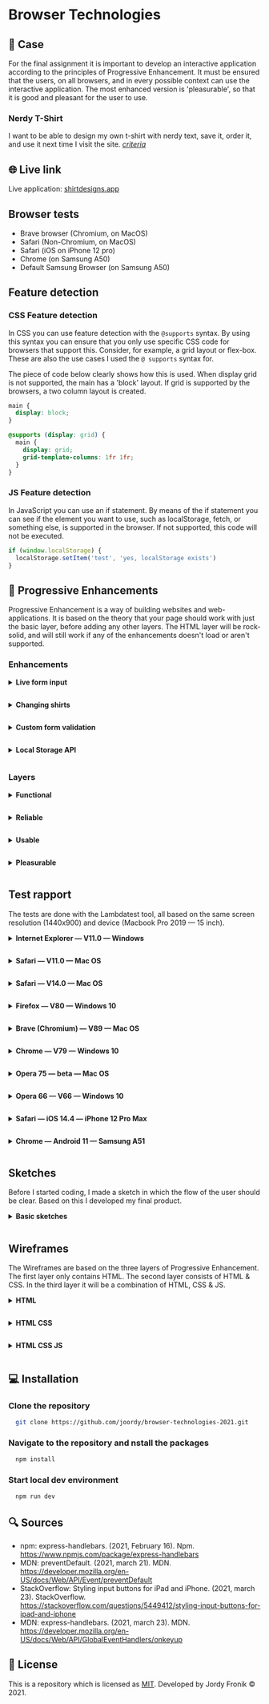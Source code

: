 # Browser Technologies

## 🔦 **Case**

For the final assignment it is important to develop an interactive application according to the principles of Progressive Enhancement. It must be ensured that the users, on all browsers, and in every possible context can use the interactive application. The most enhanced version is 'pleasurable', so that it is good and pleasant for the user to use.

### **Nerdy T-Shirt**

I want to be able to design my own t-shirt with nerdy text, save it, order it, and use it next time I visit the site. [_criteria_](https://github.com/cmda-minor-web/browser-technologies-2021/blob/master/course/Usecase-t-nerdy-shirt.md)

## 🌐 **Live link**

Live application: [shirtdesigns.app](https://shirtdesigns.herokuapp.com/)

## **Browser tests**

- Brave browser (Chromium, on MacOS)
- Safari (Non-Chromium, on MacOS)
- Safari (iOS on iPhone 12 pro)
- Chrome (on Samsung A50)
- Default Samsung Browser (on Samsung A50)

## **Feature detection**

### **CSS Feature detection**

In CSS you can use feature detection with the `@supports` syntax. By using this syntax you can ensure that you only use specific CSS code for browsers that support this. Consider, for example, a grid layout or flex-box. These are also the use cases I used the `@ supports` syntax for.

The piece of code below clearly shows how this is used. When display grid is not supported, the main has a 'block' layout. If grid is supported by the browsers, a two column layout is created.

```css
main {
  display: block;
}

@supports (display: grid) {
  main {
    display: grid;
    grid-template-columns: 1fr 1fr;
  }
}
```

### **JS Feature detection**

In JavaScript you can use an if statement. By means of the if statement you can see if the element you want to use, such as localStorage, fetch, or something else, is supported in the browser. If not supported, this code will not be executed.

```js
if (window.localStorage) {
  localStorage.setItem('test', 'yes, localStorage exists')
}
```

## 🚀 **Progressive Enhancements**

Progressive Enhancement is a way of building websites and web-applications. It is based on the theory that your page should work with just the basic layer, before adding any other layers. The HTML layer will be rock-solid, and will still work if any of the enhancements doesn't load or aren't supported.

### **Enhancements**

<details style="margin: 1em 0;">
  <summary style="margin: 1em 0; font-weight: 700;">Live form input</summary>

As a JavaScript enhancement I added a live form input, which means that the text that the user passes on, what they want on the shirt, is shown on the shirt in real time. This gives you as a user an idea of what the product will look like. Also when you press the radio button with the label black, the text-color will change to black, and vice versa.

This value below select all the elements you need from your HTML. Based on the `change` event, the displayed text color on the t-shirt will change to the selected color. The text will be displayed with the `onkeyup` event, which means on every key-press, the value will be updated.

```js
const liveInputField = () => {
  const printInput = document.querySelector('#printInput')
  const textPrint = document.querySelector('#textPrint')
  const textBlack = document.querySelector('input[value="black"]')
  const textWhite = document.querySelector('input[value="white"]')

  textBlack.addEventListener('change', (event) => {
    console.log(textBlack.value)
    textPrint.style.color = 'black'
  })

  textWhite.addEventListener('change', (event) => {
    console.log(textWhite.value)
    textPrint.style.color = 'white'
  })

  printInput.onkeyup = function () {
    textPrint.innerHTML = this.value
  }
}
```

</details>

<details style="margin: 1em 0;">
  <summary style="margin: 1em 0; font-weight: 700;">Changing shirts</summary>

When the user has chosen a specific color for his or her t-shirt, it is immediately displayed to the user using JavaScript. This makes it immediately clear what color the user has chosen.

With the function `shirtColorPicker` will be a default t-shirt color set. Because black is the first on the list, the default t-shirt color will be set to black. When the `colorValue` changes with the `change` event, the function `showCorrectShirt` updates the images and put a `display: block` on the chosen color. The rest of the images will get the property `display: none`, done with the `changeColors` function.

```js
const shirtColorPicker = () => {
  const colorValue = document.querySelector('#colorInput')
  const shirts = document.querySelectorAll('.shirts')
  const selectedShirt = document.querySelector(`.${colorValue.value}`)

  if (colorValue.value === 'black') {
    changeColors(shirts)
    selectedShirt.style.display = 'block'
    selectedShirt.style.maxWidth = '100%'
    selectedShirt.style.marginLeft = '0'
    selectedShirt.childNodes[3].style.width = '100%'
  }

  colorValue.addEventListener('change', showCorrectShirt)
}

const showCorrectShirt = () => {
  const colorValue = document.querySelector('#colorInput')
  const shirts = document.querySelectorAll('.shirts')
  const selectedShirt = document.querySelector(`.${colorValue.value}`)

  switch (colorValue.value) {
    default:
      changeColors(shirts)
      selectedShirt.style.display = 'block'
      selectedShirt.style.maxWidth = '100%'
      selectedShirt.style.margin = '0'
      selectedShirt.childNodes[3].style.width = '100%'
  }
}

const changeColors = (shirts) => {
  shirts.forEach((item) => {
    item.style.display = 'none'
  })
}
```

</details>

<details style="margin: 1em 0;">
  <summary style="margin: 1em 0; font-weight: 700;">Custom form validation</summary>

By disabling the standard form validation of HTML with javascript, and writing his own patterns for this, the user is obliged to write specific information in the input fields. For example, a name must match at least 2 characters, and an e-mail address must contain a '@' and '.'.

With the `productFormValidator` and `cartFormValidator` functions I created a custom form validator based on different statements. I removed the HTML validator & required attributes, to have a working JavaScript version. When the form will be submitted, the function will run through the different statements to check if everything is valid. When there is a input not valid, there will be a message added to the error box, and displayed on the user's screen. When all the checks are valid, and the error box will be empty, the form will be submitted.

```javascript
const productFormValidator = () => {
  const errorElement = document.getElementById('error')

  document.forms['productCart'].noValidate = true
  document.forms['productCart']['print'].required = false

  document.forms['productCart'].addEventListener('submit', (e) => {
    let errors = []

    if (printInput.value === '' || printInput.value == null) {
      errors.push('A print with more than 3 characters is required')
      printInput.focus()
    } else if (printInput.value.length < 3) {
      errors.push(
        `Your print is to short. Please fill in a print with minimal 3 characters`
      )
      printInput.focus()
    }

    if (errors.length > 0) {
      e.preventDefault()
      errorElement.innerText = errors.join(', ')
      errorElement.style.visibility = 'visible'
    }
  })
}
```

</details>

<details style="margin: 1em 0;">
  <summary style="margin: 1em 0; font-weight: 700;">Local Storage API</summary>

With the help of local storage, it is possible for the user to, once they have designed a shirt and sent it to the confirmation page, all information is stored in the local storage, so that they can come back here at a later time. to continue working with them. The local storage is emptied when the shirts are ordered.

After checking if localStorage exists, the script first checks if there is already a value defined inside the storage. When there is no local storage defined, and the order button is pressed, the function to store all the information inside localStorage will run. It will grap all the values from HTML with the `document.querySelector().value` and store these inside the localStorage of the browser. When localStorage is defined, but empty, it will place default values for the t-shirt color, text color and size with the `placeDefault` function. When localStorage is defined with specific values, the values will be stored in HTML with the `getOrderDetails` function.

```js
const SaveToLocalStorage = () => {
  if (window.localStorage) {
    let orderButton = document.querySelector('#orderButton')
    checkIfLocalIsDefined()
    orderButton.addEventListener('click', storeOrderDetails)
  }
}

const checkIfLocalIsDefined = () => {
  if (localStorage.getItem('ShirtColor') === null) {
    placeDefault()
  } else {
    getOrderDetails()
  }
}

const storeOrderDetails = () => {
  let color = document.querySelector('#colorInput').value
  let print = document.querySelector('#printInput').value
  let colorPrint = document.querySelector('input[type="radio"]:checked').value
  let size = document.querySelector('#size').value

  localStorage.setItem('ShirtColor', {
    color: '#ffffff',
    print: 'abc weg er mee',
  })

  localStorage.setItem('ShirtColor', color)
  localStorage.setItem('ShirtPrint', print)
  localStorage.setItem('ShirtColorPrint', colorPrint)
  localStorage.setItem('ShirtSize', size)
}

const getOrderDetails = () => {
  let color = localStorage.getItem('ShirtColor')
  let print = localStorage.getItem('ShirtPrint')
  let colorPrint = localStorage.getItem('ShirtColorPrint')
  let size = localStorage.getItem('ShirtSize')
  document.querySelector('#colorInput').value = color
  document.querySelector('#printInput').value = print
  document.querySelector('#size').value = size
  document.querySelector('#textPrint').innerHTML = colorPrint
  document.querySelector('input[type="radio"]').removeAttribute('checked')
  document.querySelector(`input[value="${colorPrint}"]`).checked = true
  document.querySelector('.shirts').style.display = 'none'
  document.querySelector(`.${color}`).style.display = 'block'
  document.querySelector(`.${color}`).style.maxWidth = 'unset'
  document.querySelector('#textPrint').style.color = colorPrint
}

const placeDefault = () => {
  document.querySelector('#colorInput').value = 'black'
  document.querySelector(`input[value="white"]`).checked = true
  document.querySelector('#size').value = 'm'
}
```

</details>

### **Layers**

<details style="margin: 1em 0;">
  <summary style="margin: 1em 0; font-weight: 700;">Functional</summary>

- HTML content works properly
- User can order t-shirt using form
- User can log in to add shirt to profile

The functional/Reliable layer only contains HTML. The site doesn't look that nice, but it will still work for the user. He can still customize a nerdy T-shirt and order it. The core functionality still works, but isn't that lovely to see.

</details>

<details style="margin: 1em 0;">
  <summary style="margin: 1em 0; font-weight: 700;">Reliable</summary>
  
  - Form validation works, user can't make small mistakes

The reliable layer is still pure html, but every HTML will be supported by the browser. For example, the images can be viewed and other html elements, such as `<details>`, are supported by the browser. Although it is not yet perfect. Some important elements are missing, so the website is not yet missing works optimally. Also the basic styling will be added, not every browser supports grid or flex-box, so it will be displayed as blocks. The form will be validated with the basic HTML validations, such as required, and correct type of E-mail address.

</details>

<details style="margin: 1em 0;">
  <summary style="margin: 1em 0; font-weight: 700;">Usable</summary>

- CSS adds extra styling

The usable layer is easy to use for the customer. All the HTML elements will be styled. The browser supports all the CSS selectors, and will add grid or flex-box to the layout. It already looks way better than the reliable layer, and is usable for the customer. Also buttons will be disabled when they aren't in use.

</details>

<details style="margin: 1em 0;">
  <summary style="margin: 1em 0; font-weight: 700;">Pleasurable</summary>

- Print will be displayed on shirt
- User can remove shirt by using swipe gestures on phone

The pleasurable layer contains functions that aren't necessary, but fun to use for the customer. There is a live input for the t-shirt, to display the print-text, directly on the t-shirt. Also the image of the t-shirt will be changed to the selected color. There is also a form validator which checks if you fill in a correct user ID, e-mail address, print and names. Not necessary, but definitely helpful. Also, when a customer designed a t-shirt, placed it in the shopping cart, and comes back later, the filled in details of this specific shirt will be stored on the product page.

</details>

## **Test rapport**

The tests are done with the Lambdatest tool, all based on the same screen resolution (1440x900) and device (Macbook Pro 2019 — 15 inch).

<details style="margin: 1em 0;">
  <summary style="margin: 1em 0; font-weight: 700;">Internet Explorer — V11.0 — Windows</summary>

Based on the test results (see screenshots below) I can conclude that my app is somewhat workable for Internet Explorer, but especially the menu here is difficult.

![Internet Explorer — V11.0 — Windows](https://user-images.githubusercontent.com/48051912/113212430-081fd700-9277-11eb-91a1-92875e6a3123.png)

#### **Disabled elements**:

The application work completely in this browser. The form validation works, based on the existing querySelector. When the styles are disabled the site looks fine, the core functionality still works.

</details>

<details style="margin: 1em 0;">
<summary style="margin: 1em 0; font-weight: 700;">Safari — V11.0 — Mac OS</summary>

This older version of Safari has a good support. It works exactly the same as the newest version (currently: 14.0). Only difference is the Pixel Per Inch, which is higher on the new version (based on same screen resolution).

![saf11](https://user-images.githubusercontent.com/48051912/113212547-33a2c180-9277-11eb-91ba-c1799e2e7820.png)

#### **Disabled elements**:

The application work completely in this browser. The form validation works, based on the existing querySelector, also localStorage works fine here. When the styles are disabled the site looks fine, the core functionality still works.

</details>

<details style="margin: 1em 0;">
<summary style="margin: 1em 0; font-weight: 700;">Safari — V14.0 — Mac OS</summary>
  
During the developing process I've mainly worked with this browser (Safari) and Brave, so I'm not surprised with the looks of the application. All the functionalities work properly, and there isn't a small bug that doesn't work with this browser.

![saf14](https://user-images.githubusercontent.com/48051912/113212557-37cedf00-9277-11eb-89c7-bf2a7aeb535d.png)

#### **Disabled elements**:

The application work completely in this browser. The form validation works, based on the existing querySelector, also localStorage works fine here. When the styles are disabled the site looks fine, the core functionality still works.

</details>

<details style="margin: 1em 0;">
<summary style="margin: 1em 0; font-weight: 700;">Firefox — V80 — Windows 10</summary>

On the slightly older version of FireFox the application still works fine. Only has it the same problem as Safari V11.0, the Pixel Per Inch seems higher on newer versions, the user will see more content on newer versions of the browser.

![firefox](https://user-images.githubusercontent.com/48051912/113215647-78305c00-927b-11eb-989e-1153e2a73772.png)

#### **Disabled elements**:

The application work completely in this browser. The form validation works, based on the existing querySelector, also localStorage works fine here. When the styles are disabled the site looks fine, the core functionality still works.

</details>

<details style="margin: 1em 0;">
<summary style="margin: 1em 0; font-weight: 700;">Brave (Chromium) — V89 — Mac OS</summary>

During the developing process I've mainly worked with this browser (Brave) and Safari, so I'm not surprised with the looks of the application. All the functionalities work properly, and there isn't a small bug that doesn't work with this browser.

![Brave](https://user-images.githubusercontent.com/48051912/113215513-3d2e2880-927b-11eb-8bef-72a73e7e4a30.png)

#### **Disabled elements**:

The application work completely in this browser. The form validation works, based on the existing querySelector, also localStorage works fine here. When the styles are disabled the site looks fine, the core functionality still works.

</details>

<details style="margin: 1em 0;">
<summary style="margin: 1em 0; font-weight: 700;">Chrome — V79 — Windows 10</summary>

On older versions of chrome is the support still decent. Unthought the select boxes has a fixed with, this version of Chrome doesn't recognize it. Further, the application works properly.

![Chrome 79](https://user-images.githubusercontent.com/48051912/113215517-3e5f5580-927b-11eb-9c33-47e2e055fb7e.png)

#### **Disabled elements**:

The application work completely in this browser. The form validation works, based on the existing querySelector, also localStorage works fine here. When the styles are disabled the site looks fine, the core functionality still works.

</details>

<details style="margin: 1em 0;">
<summary style="margin: 1em 0; font-weight: 700;">Opera 75 — beta  — Mac OS</summary>

The newest Opera version (which is currently is available as BETA) works fine with my application. It has the same results as every chromium, firefox or safari browser. Only the Pixels Per Inch is an issue here.

![Opera beta](https://user-images.githubusercontent.com/48051912/113215504-3a333800-927b-11eb-8f06-19f15232d01f.png)

#### **Disabled elements**:

The application work completely in this browser. The form validation works, based on the existing querySelector, also localStorage works fine here. When the styles are disabled the site looks fine, the core functionality still works.

</details>

<details style="margin: 1em 0;">
<summary style="margin: 1em 0; font-weight: 700;">Opera 66 — V66  — Windows 10</summary>

This version of Opera has the same problem as the older chrome browsers, unthought a defined with of the select boxes, the browser doesn't recognize it and puts an default value here.

![Opera 66](https://user-images.githubusercontent.com/48051912/113215490-369fb100-927b-11eb-99fe-56f30e5f4a85.png)

#### **Disabled elements**:

The application work completely in this browser. The form validation works, based on the existing querySelector, also localStorage works fine here. When the styles are disabled the site looks fine, the core functionality still works.

</details>

<details style="margin: 1em 0;">
<summary style="margin: 1em 0; font-weight: 700;">Safari — iOS 14.4 — iPhone 12 Pro Max </summary>

The Safari browser seems to work perfectly on the newest iPhone devices. There are no errors or mistakes to be found here.

![iphone](https://user-images.githubusercontent.com/48051912/113216002-0278c000-927c-11eb-8985-9fc1e5d2725d.png)

#### **Disabled elements**:

The application work completely on the Safari browser on iOS. The form validation works, based on the existing querySelector, also localStorage works fine here. It's hard to disable the JS and CSS on a phone, but when using the emulator of Lambdatest, it seemed to work fine.

</details>

<details style="margin: 1em 0;">
<summary style="margin: 1em 0; font-weight: 700;">Chrome — Android 11 — Samsung A51 </summary>

The Chrome browser of this android device seems to work exactly the same as the Safari browser on iOS. There aren't any mistakes to be found here.

![android chrome](https://user-images.githubusercontent.com/48051912/113215503-399aa180-927b-11eb-9e78-2c360dff7917.png)

#### **Disabled elements**:

The application work completely on the Chrome browser on Android. The form validation works, based on the existing querySelector, also localStorage works fine here. It's hard to disable the JS and CSS on a phone, but when using the emulator of Lambdatest, it seemed to work fine.

</details>

## **Sketches**

Before I started coding, I made a sketch in which the flow of the user should be clear. Based on this I developed my final product.

<details style="margin: 1em 0;">
  <summary style="margin: 1em 0; font-weight: 700;">Basic sketches</summary>

![IMG_0716](https://user-images.githubusercontent.com/48051912/111471911-b54c0880-8729-11eb-93fd-daf6b4a49948.jpg)

</details>
  
## **Wireframes**

The Wireframes are based on the three layers of Progressive Enhancement. The first layer only contains HTML. The second layer consists of HTML & CSS. In the third layer it will be a combination of HTML, CSS & JS.

<details style="margin: 1em 0;">
  <summary style="margin: 1em 0; font-weight: 700;">HTML</summary>

![Nerdy T-Shirt HTML Wireframes](https://user-images.githubusercontent.com/48051912/113209748-b9bd0900-9273-11eb-9887-c325f1e4004a.png)

</details>

<details style="margin: 1em 0;">
  <summary style="margin: 1em 0; font-weight: 700;">HTML CSS</summary>

![Nerdy T-Shirt HTML CSS Wireframes](https://user-images.githubusercontent.com/48051912/113209395-503cfa80-9273-11eb-9abc-4c1cab855f84.png)

</details>

<details style="margin: 1em 0;">
  <summary style="margin: 1em 0; font-weight: 700;">HTML CSS JS</summary>

![Nerdy T-Shirt HTML CSS JS Wireframes](https://user-images.githubusercontent.com/48051912/113208782-7d3cdd80-9272-11eb-86d7-cd784a7f3f09.png)

</details>

## 💻 **Installation**

### Clone the repository

```bash
  git clone https://github.com/joordy/browser-technologies-2021.git
```

### Navigate to the repository and nstall the packages

```bash
  npm install
```

### Start local dev environment

```bash
  npm run dev
```

## 🔍 **Sources**

- npm: express-handlebars. (2021, February 16). Npm. https://www.npmjs.com/package/express-handlebars
- MDN: preventDefault. (2021, march 21). MDN. https://developer.mozilla.org/en-US/docs/Web/API/Event/preventDefault
- StackOverflow: Styling input buttons for iPad and iPhone. (2021, march 23). StackOverflow. https://stackoverflow.com/questions/5449412/styling-input-buttons-for-ipad-and-iphone
- MDN: express-handlebars. (2021, march 23). MDN. https://developer.mozilla.org/en-US/docs/Web/API/GlobalEventHandlers/onkeyup

## 🔐 **License**

This is a repository which is licensed as [MIT](https://github.com/joordy/progressive-web-apps-2021/blob/master/LICENSE). Developed by Jordy Fronik ©️ 2021.

<!-- Add a link to your live demo in Github Pages 🌐-->

<!-- ☝️ replace this description with a description of your own work -->

<!-- replace the code in the /docs folder with your own, so you can showcase your work with GitHub Pages 🌍 -->

<!-- Add a nice poster image here at the end of the week, showing off your shiny frontend 📸 -->

<!-- Maybe a table of contents here? 📚 -->

<!-- How about a section that describes how to install this project? 🤓 -->

<!-- ...but how does one use this project? What are its features 🤔 -->

<!-- What external data source is featured in your project and what are its properties 🌠 -->

<!-- Maybe a checklist of done stuff and stuff still on your wishlist? ✅ -->

<!-- How about a license here? 📜 (or is it a licence?) 🤷 -->
